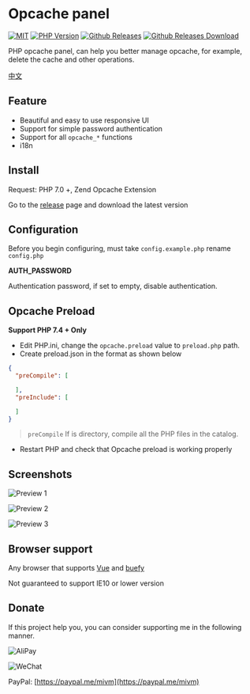 # Opcache panel

<a href="https://github.com/Hill-98/opcache-panel/blob/master/LICENSE"><img alt="MIT" src="https://img.shields.io/github/license/Hill-98/opcache-panel"></a>
<a href="https://packagist.org/packages/hill-98/opcache-panel"><img alt="PHP Version" src="https://img.shields.io/packagist/php-v/hill-98/opcache-panel"></a>
<a href="https://github.com/Hill-98/opcache-panel/releases"><img alt="Github Releases" src="https://img.shields.io/github/v/release/Hill-98/opcache-panel"></a>
<a href="https://github.com/Hill-98/opcache-panel/releases"><img alt="Github Releases Download" src="https://img.shields.io/github/downloads/Hill-98/opcache-panel/total"></a>

PHP opcache panel, can help you better manage opcache, for example, delete the cache and other operations.

[中文](https://github.com/Hill-98/opcache-panel/blob/master/README_cn.md)

## Feature

- Beautiful and easy to use responsive UI
- Support for simple password authentication
- Support for all `opcache_*` functions
- i18n

## Install

Request: PHP 7.0 +, Zend Opcache Extension

Go to the [release](https://github.com/Hill-98/opcache-panel/releases) page and download the latest version

## Configuration
Before you begin configuring, must take `config.example.php` rename `config.php`

**AUTH_PASSWORD**

Authentication password, if set to empty, disable authentication.

## Opcache Preload
**Support PHP 7.4 + Only**

* Edit PHP.ini, change the `opcache.preload` value to `preload.php` path.
* Create preload.json in the format as shown below
```json
{
  "preCompile": [

  ],
  "preInclude": [

  ]
}
```
> `preCompile` If is directory, compile all the PHP files in the catalog.
* Restart PHP and check that Opcache preload is working properly

## Screenshots

![Preview 1](https://cdn.mivm.cn/image/opcache-panel/preview1.jpg)

![Preview 2](https://cdn.mivm.cn/image/opcache-panel/preview2.jpg)

![Preview 3](https://cdn.mivm.cn/image/opcache-panel/preview3.jpg)

## Browser support

Any browser that supports [Vue](https://github.com/vuejs/vue) and [buefy](https://github.com/buefy/buefy)

Not guaranteed to support IE10 or lower version

## Donate

If this project help you, you can consider supporting me in the following manner.

![AliPay](https://cdn.mivm.cn/image/qrcode/AliPay.png)

![WeChat](https://cdn.mivm.cn/image/qrcode/WeChatPay.png)

PayPal: [https://paypal.me/mivm](https://paypal.me/mivm)
